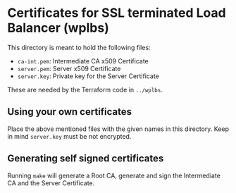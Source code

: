 # Certificates for SSL terminated Load Balancer (wplbs)
This directory is meant to hold the following files:

* `ca-int.pem`: Intermediate CA x509 Certificate
* `server.pem`: Server x509 Certificate
* `server.key`: Private key for the Server Certificate

These are needed by the Terraform code in `../wplbs`.

## Using your own certificates
Place the above mentioned files with the given names in this directory.
Keep in mind `server.key` must be not encrypted.

## Generating self signed certificates
Running `make` will generate a Root CA, generate and sign the
Intermediate CA and the Server Certificate.

